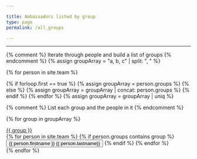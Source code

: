 ```yaml
---

title: Ambassadors listed by group
type: page
permalink: /all_groups

---
```

---
{% comment %} Iterate through people and build a list of groups {% endcomment %}
{% assign groupArray = "a, b, c" | split: ", " %}

{% for person in site.team %}

  {% if forloop.first == true %}
    {% assign groupArray = person.groups %}
  {% else %}
    {% assign groupArray = groupArray | concat: person.groups %}
  {% endif %}
{% endfor %}
{% assign groupArray = groupArray | uniq %}

{% comment %} List each group and the people in it {% endcomment %}

{% for group in groupArray %}
  <div class="card group-list">
    <div class="card-header" data-toggle="collapse" data-target="#{{ group }}">
      <a href="{{ '/' | relative_url }}events/#{{- group | replace: " ", "" -}}">{{ group }}</a>
      <div class="close"><i class="fas fa-angle-double-down"></i></div>
    </div>
    <div class="card-body collapse" id="{{ group }}">
      {% for person in site.team %}
        {% if person.groups contains group %}
          <button type="button" class="btn btn-block" onclick="window.location.assign('{{ '/' | relative_url }}people/#{{- person.firstname | append: person.lastname | replace: " ", "" -}}')">
            {{ person.firstname }} {{ person.lastname}}
          </button>
        {% endif %}
      {% endfor %}
    </div>
  </div>
{% endfor %}
